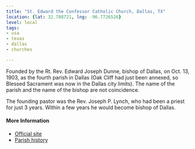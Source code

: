 ```yaml
---
title: "St. Edward the Confessor Catholic Church, Dallas, TX"
location: {lat: 32.788721, lng: -96.7726526}
level: local
tags:
- usa
- texas
- dallas
- churches

---
```



Founded by the Rt. Rev. Edward Joseph Dunne, bishop of Dallas, on Oct. 13, 1903, as the fourth parish in Dallas (Oak Cliff had just been annexed, so Blessed Sacrament was now in the Dallas city limits).  The name of the parish and the name of the bishop are not coincidence.

The founding pastor was the Rev. Joseph P. Lynch, who had been a priest for just 3 years.  Within a few years he would become bishop of Dallas.

#### More Information

* [Official site](https://stedwardparish.org/)
* [Parish history](https://stedwardparish.org/history-)





